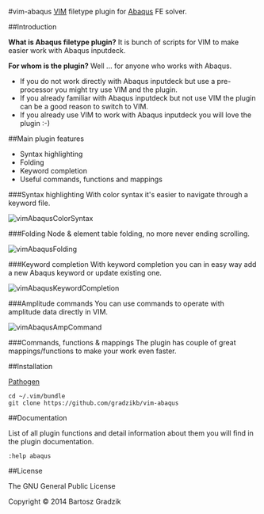 #vim-abaqus
[VIM](http://www.vim.org/) filetype plugin for [Abaqus](http://www.3ds.com/products-services/simulia/) FE solver.

##Introduction

**What is Abaqus filetype plugin?** It is bunch of scripts for VIM to make easier work with Abaqus inputdeck.


**For whom is the plugin?** Well ... for anyone who works with Abaqus.
- If you do not work directly with Abaqus inputdeck but use a pre-processor you might try use VIM and the plugin.
- If you already familiar with Abaqus inputdeck but not use VIM the plugin can be a good reason to switch to VIM.
- If you already use VIM to work with Abaqus inputdeck you will love the plugin :-)

##Main plugin features
- Syntax highlighting
- Folding
- Keyword completion
- Useful commands, functions and mappings

###Syntax highlighting
With color syntax it's easier to navigate through a keyword file.

![vimAbaqusColorSyntax](https://raw.github.com/wiki/gradzikb/vim-abaqus/gifs/vimAbaqusColorSyntax.gif)

###Folding
Node & element table folding, no more never ending scrolling.

![vimAbaqusFolding](https://raw.github.com/wiki/gradzikb/vim-abaqus/gifs/vimAbaqusFolding.gif)

###Keyword completion
With keyword completion you can in easy way add a new Abaqus keyword or update existing one.

![vimAbaqusKeywordCompletion](https://raw.github.com/wiki/gradzikb/vim-abaqus/gifs/vimAbaqusKeywordCompletion.gif)

###Amplitude commands
You can use commands to operate with amplitude data directly in VIM.

![vimAbaqusAmpCommand](https://raw.github.com/wiki/gradzikb/vim-abaqus/gifs/vimAbaqusAmpCommand.gif)

###Commands, functions & mappings
The plugin has couple of great mappings/functions to make your work even faster.

##Installation

[Pathogen](https://github.com/tpope/vim-pathogen)

```
cd ~/.vim/bundle
git clone https://github.com/gradzikb/vim-abaqus
```

##Documentation

List of all plugin functions and detail information about them you will find in the plugin documentation.

`:help abaqus`

##License

The GNU General Public License

Copyright &copy; 2014 Bartosz Gradzik

